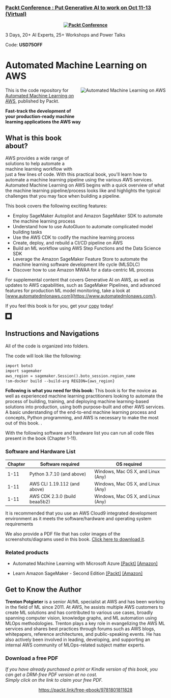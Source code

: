 
### [Packt Conference : Put Generative AI to work on Oct 11-13 (Virtual)](https://packt.link/JGIEY)

<b><p align='center'>[![Packt Conference](https://hub.packtpub.com/wp-content/uploads/2023/08/put-generative-ai-to-work-packt.png)](https://packt.link/JGIEY)</p></b> 
3 Days, 20+ AI Experts, 25+ Workshops and Power Talks 

Code: <b>USD75OFF</b>




# Automated Machine Learning on AWS

<a href="https://www.packtpub.com/product/automated-machine-learning-on-aws/9781801811828?utm_source=github&utm_medium=repository&utm_campaign=9781801811828"><img src="https://static.packt-cdn.com/products/9781801811828/cover/smaller" alt="Automated Machine Learning on AWS" height="256px" align="right"></a>

This is the code repository for [Automated Machine Learning on AWS](https://www.packtpub.com/product/automated-machine-learning-on-aws/9781801811828?utm_source=github&utm_medium=repository&utm_campaign=9781801811828), published by Packt.

**Fast-track the development of your production-ready machine learning applications the AWS way**

## What is this book about?
AWS provides a wide range of solutions to help automate a machine learning workflow with just a few lines of code. With this practical book, you'll learn how to automate a machine learning pipeline using the various AWS services.
Automated Machine Learning on AWS begins with a quick overview of what the machine learning pipeline/process looks like and highlights the typical challenges that you may face when building a pipeline.

This book covers the following exciting features: 
* Employ SageMaker Autopilot and Amazon SageMaker SDK to automate the machine learning process
* Understand how to use AutoGluon to automate complicated model building tasks
* Use the AWS CDK to codify the machine learning process
* Create, deploy, and rebuild a CI/CD pipeline on AWS
* Build an ML workflow using AWS Step Functions and the Data Science SDK
* Leverage the Amazon SageMaker Feature Store to automate the machine learning software development life cycle (MLSDLC)
* Discover how to use Amazon MWAA for a data-centric ML process

For supplemental content that covers Generative AI on AWS, as well as updates to AWS capabilities, such as SageMaker Pipelines, and advanced features for production ML model monitoring, take a look at [www.automatedmlonaws.com](https://www.automatedmlonaws.com/).

If you feel this book is for you, get your [copy](https://www.amazon.com/dp/1801811822) today!

<a href="https://www.packtpub.com/?utm_source=github&utm_medium=banner&utm_campaign=GitHubBanner"><img src="https://raw.githubusercontent.com/PacktPublishing/GitHub/master/GitHub.png" 
alt="https://www.packtpub.com/" border="5" /></a>


## Instructions and Navigations
All of the code is organized into folders.

The code will look like the following:
```
import boto3
import sagemaker
aws_region = sagemaker.Session().boto_session.region_name
!sm-docker build --build-arg REGION={aws_region} 
```

**Following is what you need for this book:**
This book is for the novice as well as experienced machine learning practitioners looking to automate the process of building, training, and deploying machine learning-based solutions into production, using both purpose-built and other AWS services. 
A basic understanding of the end-to-end machine learning process and concepts, Python programming, and AWS is necessary to make the most out of this book.	.	

With the following software and hardware list you can run all code files present in the book (Chapter 1-11).

### Software and Hardware List


| Chapter  | Software required                    | OS required                        |
| -------- | ------------------------------------ | -----------------------------------|
| 1-11	   | Python 3.7.10 (and above)            | Windows, Mac OS X, and Linux (Any) |
| 1-11	   | AWS CLI 1.19.112 (and above)         | Windows, Mac OS X, and Linux (Any) |
| 1-11	   | AWS CDK 2.3.0 (build beaa5b2)        | Windows, Mac OS X, and Linux (Any) |

It is recommended that you use an AWS Cloud9 integrated development environment as
it meets the software/hardware and operating system requirements

We also provide a PDF file that has color images of the screenshots/diagrams used in this book. [Click here to download it](https://static.packt-cdn.com/downloads/9781801811828_ColorImages.pdf).


### Related products <Other books you may enjoy>
* Automated Machine Learning with Microsoft Azure [[Packt]](https://www.packtpub.com/product/automated-machine-learning-with-microsoft-azure/9781800565319?utm_source=github&utm_medium=repository&utm_campaign=9781800565319) [[Amazon]](https://www.amazon.com/dp/B08VJKVS4B)

* Learn Amazon SageMaker - Second Edition [[Packt]](https://www.packtpub.com/product/learn-amazon-sagemaker-second-edition/9781801817950?utm_source=github&utm_medium=repository&utm_campaign=9781801817950) [[Amazon]](https://www.amazon.com/dp/B09CQ6MSRY)

## Get to Know the Author
**Trenton Potgieter** 
is a senior AI/ML specialist at AWS and has been working in the field
of ML since 2011. At AWS, he assists multiple AWS customers to create ML solutions
and has contributed to various use cases, broadly spanning computer vision, knowledge
graphs, and ML automation using MLOps methodologies. Trenton plays a key role in
evangelizing the AWS ML services and shares best practices through forums such as
AWS blogs, whitepapers, reference architectures, and public-speaking events. He has
also actively been involved in leading, developing, and supporting an internal AWS
community of MLOps-related subject matter experts.
### Download a free PDF

 <i>If you have already purchased a print or Kindle version of this book, you can get a DRM-free PDF version at no cost.<br>Simply click on the link to claim your free PDF.</i>
<p align="center"> <a href="https://packt.link/free-ebook/9781801811828">https://packt.link/free-ebook/9781801811828 </a> </p>
